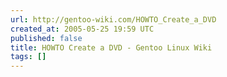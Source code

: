 ```yaml
---
url: http://gentoo-wiki.com/HOWTO_Create_a_DVD
created_at: 2005-05-25 19:59 UTC
published: false
title: HOWTO Create a DVD - Gentoo Linux Wiki
tags: []
---
```



